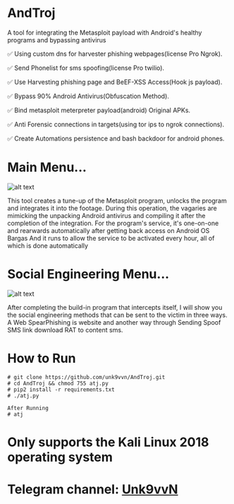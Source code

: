 # AndTroj
A tool for integrating the Metasploit payload with Android's healthy programs and bypassing antivirus


 :white_check_mark: Using custom dns for harvester phishing webpages(license Pro Ngrok).
 
 :white_check_mark: Send Phonelist for sms spoofing(license Pro twilio).
 
 :white_check_mark: Use Harvesting phishing page and BeEF-XSS Access(Hook js payload).
 
 :white_check_mark: Bypass 90% Android Antivirus(Obfuscation Method).
 
 :white_check_mark: Bind metasploit meterpreter payload(android) Original APKs.
 
 :white_check_mark: Anti Forensic connections in targets(using tor ips to ngrok connections).
 
 :white_check_mark: Create Automations persistence and bash backdoor for android phones.


# Main Menu...

![alt text][logo]

[logo]: https://raw.githubusercontent.com/unk9vvn/AndTroj/master/ATJ.jpg "Logo Title Text 2"


This tool creates a tune-up of the Metasploit program, unlocks the program and integrates it into the footage. During this operation, the vagaries are mimicking the unpacking Android antivirus and compiling it after the completion of the integration. For the program's service, it's one-on-one and rearwards automatically after getting back access on Android OS Bargas And it runs to allow the service to be activated every hour, all of which is done automatically

# Social Engineering Menu...

![alt text](https://raw.githubusercontent.com/unk9vvn/AndTroj/master/SEA.jpg)


After completing the build-in program that intercepts itself, I will show you the social engineering methods that can be sent to the victim in three ways. A Web SpearPhishing is website and another way through Sending Spoof SMS link download RAT to content sms.

# How to Run
```
# git clone https://github.com/unk9vvn/AndTroj.git
# cd AndTroj && chmod 755 atj.py
# pip2 install -r requirements.txt
# ./atj.py

After Running
# atj
```
# Only supports the Kali Linux 2018 operating system

# Telegram channel: [Unk9vvN](https://t.me/Unk9vvN)
